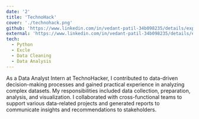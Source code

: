 ```yaml
---
date: '2'
title: 'TechnoHack'
cover: './technohack.png'
github: 'https://www.linkedin.com/in/vedant-patil-34b098235/details/experience/'
external: 'https://www.linkedin.com/in/vedant-patil-34b098235/details/experience/'
tech:
  - Python
  - Excle
  - Data Cleaning
  - Data Analysis
---
```


As a Data Analyst Intern at TechnoHacker, I contributed to data-driven decision-making processes and gained practical experience in analyzing complex datasets. My responsibilities included data collection, preparation, analysis, and visualization. I collaborated with cross-functional teams to support various data-related projects and generated reports to communicate insights and recommendations to stakeholders.
